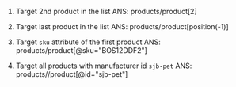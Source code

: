 1. Target 2nd product in the list
ANS:  products/product[2]

2. Target last product in the list
ANS: products/product[position(-1)]

3. Target `sku` attribute of the first product
ANS: products/product[@sku="BOS12DDF2"]

4. Target all products with manufacturer id `sjb-pet`
ANS: products//product[@id="sjb-pet"]


